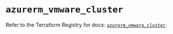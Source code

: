 # `azurerm_vmware_cluster`

Refer to the Terraform Registry for docs: [`azurerm_vmware_cluster`](https://registry.terraform.io/providers/hashicorp/azurerm/3.106.1/docs/resources/vmware_cluster).
